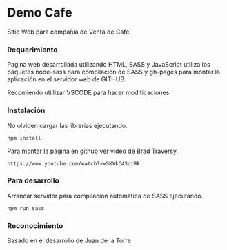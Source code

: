# Demo Cafe

Sitio Web para compañía de Venta de Cafe.


### Requerimiento
Pagina web desarrollada utilizando HTML, SASS y JavaScript
utiliza los paquetes node-sass para compilación de SASS y gh-pages para montar la aplicación en el servidor web de GITHUB.

Recomiendo utillizar VSCODE para hacer modificaciones.

### Instalación
No olviden cargar las librerias ejecutando.

```
npm install
```

Para montar la página en github ver video de Brad Traversy.
```
https://www.youtube.com/watch?v=SKXkC4SqtRk
```


### Para desarrollo
Arrancar servidor para compilación automática de SASS ejecutando.
```
npm run sass
```

### Reconocimiento
Basado en el desarrollo de Juan de la Torre
